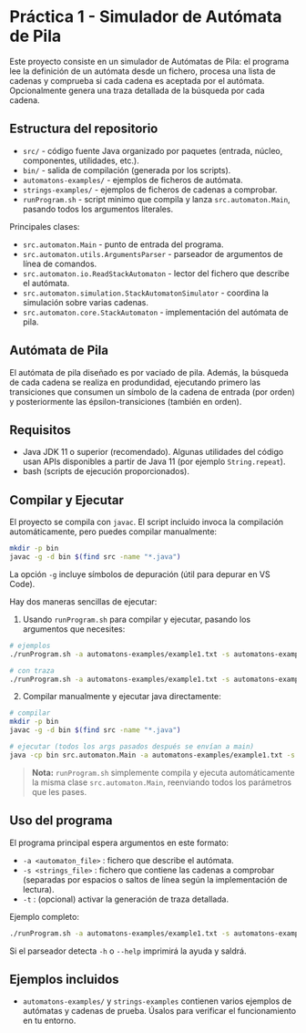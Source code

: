 # Práctica 1 - Simulador de Autómata de Pila

Este proyecto consiste en un simulador de Autómatas de Pila: el programa lee la definición de un autómata desde un fichero, procesa una lista de cadenas y comprueba si cada cadena es aceptada por el autómata. Opcionalmente genera una traza detallada de la búsqueda por cada cadena.

## Estructura del repositorio

- `src/` - código fuente Java organizado por paquetes (entrada, núcleo, componentes, utilidades, etc.).
- `bin/` - salida de compilación (generada por los scripts).
- `automatons-examples/` - ejemplos de ficheros de autómata.
- `strings-examples/` - ejemplos de ficheros de cadenas a comprobar.
- `runProgram.sh` - script minimo que compila y lanza `src.automaton.Main`, pasando todos los argumentos literales.

Principales clases:

- `src.automaton.Main` - punto de entrada del programa.
- `src.automaton.utils.ArgumentsParser` - parseador de argumentos de línea de comandos.
- `src.automaton.io.ReadStackAutomaton` - lector del fichero que describe el autómata.
- `src.automaton.simulation.StackAutomatonSimulator` - coordina la simulación sobre varias cadenas.
- `src.automaton.core.StackAutomaton` - implementación del autómata de pila.

## Autómata de Pila

El autómata de pila diseñado es por vaciado de pila. Además, la búsqueda de cada cadena se realiza en produndidad, ejecutando primero las transiciones que consumen un símbolo de la cadena de entrada (por orden) y posteriormente las épsilon-transiciones (también en orden).

## Requisitos

- Java JDK 11 o superior (recomendado). Algunas utilidades del código usan APIs disponibles a partir de Java 11 (por ejemplo `String.repeat`).
- bash (scripts de ejecución proporcionados).

## Compilar y Ejecutar

El proyecto se compila con `javac`. El script incluido invoca la compilación automáticamente, pero puedes compilar manualmente:

```bash
mkdir -p bin
javac -g -d bin $(find src -name "*.java")
```

La opción `-g` incluye símbolos de depuración (útil para depurar en VS Code).

Hay dos maneras sencillas de ejecutar:

1) Usando `runProgram.sh` para compilar y ejecutar, pasando los argumentos que necesites:

```bash
# ejemplos
./runProgram.sh -a automatons-examples/example1.txt -s automatons-examples/example1.txt

# con traza
./runProgram.sh -a automatons-examples/example1.txt -s automatons-examples/example1.txt -t
```

2) Compilar manualmente y ejecutar java directamente:

```bash
# compilar
mkdir -p bin
javac -g -d bin $(find src -name "*.java")

# ejecutar (todos los args pasados después se envían a main)
java -cp bin src.automaton.Main -a automatons-examples/example1.txt -s automatons-examples/example1.txt -t
```

> **Nota:** `runProgram.sh` simplemente compila y ejecuta automáticamente la misma clase `src.automaton.Main`, reenviando todos los parámetros que les pases.

## Uso del programa

El programa principal espera argumentos en este formato:

- `-a <automaton_file>` : fichero que describe el autómata.
- `-s <strings_file>`   : fichero que contiene las cadenas a comprobar (separadas por espacios o saltos de línea según la implementación de lectura).
- `-t`                  : (opcional) activar la generación de traza detallada.

Ejemplo completo:

```bash
./runProgram.sh -a automatons-examples/example1.txt -s automatons-examples/example1.txt -t
```

Si el parseador detecta `-h` o `--help` imprimirá la ayuda y saldrá.

## Ejemplos incluidos

- `automatons-examples/` y `strings-examples` contienen varios ejemplos de autómatas y cadenas de prueba. Úsalos para verificar el funcionamiento en tu entorno.